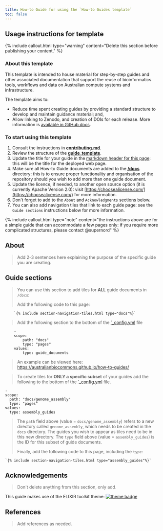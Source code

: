 ```yaml
---
title: How-to Guide for using the `How-to Guides template`
toc: false
---
```


## Usage instructions for template

{% include callout.html type="warning" content="Delete this section before publishing your content." %}

### About this template

This template is intended to house material for step-by-step guides and other associated documentation that support the reuse of bioinformatics tools, workflows and data on Australian compute systems and infrastructure.

The template aims to:
- Reduce time spent creating guides by providing a standard structure to develop and maintain guidance material; and,
- Allow linking to Zenodo, and creation of DOIs for each release. More information is [available in GitHub docs](https://docs.github.com/en/repositories/archiving-a-github-repository/referencing-and-citing-content).

### To start using this template

1. Consult the instructions in [**contributing.md**](/docs/contributing.md).
2. Review the structure of the [**guide_template**](/docs/guide_template.md).
3. Update the title for your guide in the [markdown header for this page](https://github.com/AustralianBioCommons/how-to-guide-template/blob/main/index.md?plain=1#L2): this will be the title for the deployed web page.
4. Make sure all How-to Guide documents are added to the [**/docs**](https://github.com/AustralianBioCommons/how-to-guide-template/tree/main/docs) directory: this is to ensure proper functionality and organisation of the repository should you wish to add more than one guide document.
5. Update the licence, if needed, to another open source option (it is currently Apache Version 2.0): visit [https://choosealicense.com/](https://choosealicense.com/) for more information.
6. Don't forget to add to the `About` and `Acknowledgments` sections below.
7. You can also add navigation tiles that link to each guide page: see the `Guide sections` instructions below for more information.

{% include callout.html type="note" content="the instructions above are for a simple guide that can accommodate a few pages only: if you require more complicated structures, please contact @supernord" %}


## About 

> Add 2-3 sentences here explaining the purpose of the specific guide you are creating.


## Guide sections

> You can use this section to add tiles for **ALL** guide documents in `/docs`:
>
> Add the following code to this page:

        `{% include section-navigation-tiles.html type="docs"%}`

> Add the following section to the bottom of the [`_config.yml](/_config.yml) file

        -
        scope:
            path: "docs"
            type: "pages"
        values:
            type: guide_documents


> An example can be viewed here: https://australianbiocommons.github.io/how-to-guides/

> To create tiles for **ONLY a specific subset** of your guides add the following to the bottom of the [`_config.yml](/_config.yml) file.

    -
    scope:
      path: "docs/genome_assembly"
      type: "pages"
    values:
      type: assembly_guides

> The `path` field above (value = `docs/genome_assembly`) refers to a new directory called `genome_assembly`, which needs to be created in the `docs` directory.
The guides you wish to appear as tiles need to be in this new directory. The `type` field above (value = `assembly_guides`) is the ID for this subset of guide documents.
>
> Finally, add the following code to this page, including the `type`:

    `{% include section-navigation-tiles.html type="assembly_guides"%}`



## Acknowledgements

> Don't delete anything from this section, only add.

This guide makes use of the ELIXIR toolkit theme: [![theme badge](https://img.shields.io/badge/ELIXIR%20toolkit%20theme-jekyll-blue?color=0d6efd)](https://github.com/ELIXIR-Belgium/elixir-toolkit-theme)


## References

> Add references as needed.



